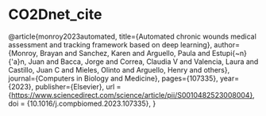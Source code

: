 # CO2Dnet_cite
@article{monroy2023automated,
 title={Automated chronic wounds medical assessment and tracking framework based on deep learning},
 author={Monroy, Brayan and Sanchez, Karen and Arguello, Paula and Estupi{\~n}{\'a}n,
   Juan and Bacca, Jorge and Correa, Claudia V and Valencia, Laura
   and Castillo, Juan C and Mieles, Olinto and Arguello, Henry and others},
 journal={Computers in Biology and Medicine},
 pages={107335},
 year={2023},
 publisher={Elsevier},
 url = {https://www.sciencedirect.com/science/article/pii/S0010482523008004},
 doi = {10.1016/j.compbiomed.2023.107335},
}
